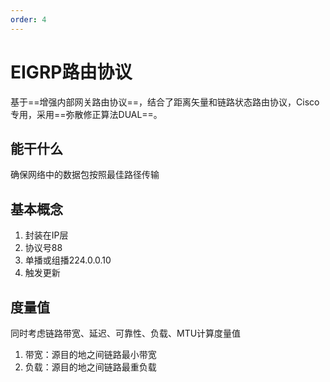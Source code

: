```yaml
---
order: 4
---
```


# EIGRP路由协议

基于==增强内部网关路由协议==，结合了距离矢量和链路状态路由协议，Cisco专用，采用==弥散修正算法DUAL==。

## 能干什么

确保网络中的数据包按照最佳路径传输

## 基本概念

1. 封装在IP层
2. 协议号88
3. 单播或组播224.0.0.10
4. 触发更新

## 度量值

同时考虑链路带宽、延迟、可靠性、负载、MTU计算度量值

1. 带宽：源目的地之间链路最小带宽
2. 负载：源目的地之间链路最重负载

